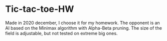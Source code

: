 # Tic-tac-toe-HW
Made in 2020 december, I choose it for my homework.
The opponent is an AI based on the Minimax algorithm with Alpha-Beta pruning.
The size of the field is adjustable, but not tested on extreme big ones.
